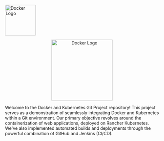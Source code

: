 <p align="left" >
  <img src="https://cdn.worldvectorlogo.com/logos/docker.svg" alt="Docker Logo"  width="100" height="100">
</p>

<p align="center" >
  <img src="https://1000logos.net/wp-content/uploads/2022/07/Kubernetes-Logo.jpg" alt="Docker Logo"  width="200" height="200">
</p>

Welcome to the Docker and Kubernetes Git Project repository! This project serves as a demonstration of seamlessly integrating Docker and Kubernetes within a Git environment. Our primary objective revolves around the containerization of web applications, deployed on Rancher Kubernetes. We've also implemented automated builds and deployments through the powerful combination of GitHub and Jenkins (CI/CD).
